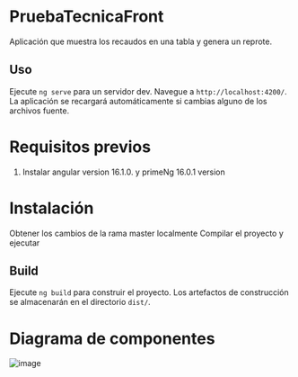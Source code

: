 # PruebaTecnicaFront

Aplicación que muestra los recaudos en una tabla y genera un reprote.

## Uso

Ejecute `ng serve` para un servidor dev. Navegue a `http://localhost:4200/`. La aplicación se recargará automáticamente si cambias alguno de los archivos fuente.

# Requisitos previos
1. Instalar angular version 16.1.0. y primeNg 16.0.1 version

# Instalación

Obtener los cambios de la rama master localmente
Compilar el proyecto y ejecutar

## Build

Ejecute `ng build` para construir el proyecto. Los artefactos de construcción se almacenarán en el directorio `dist/`.

# Diagrama de componentes
![image](https://github.com/sxxor/PruebaTecnica/assets/7612153/c7ca86b6-80b1-4b64-a513-9c0d84ddfefe)
